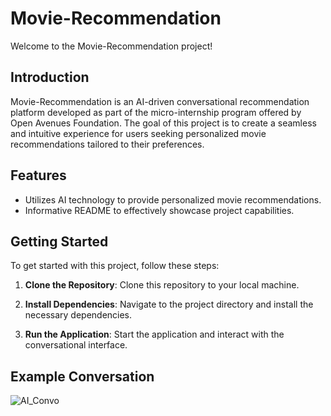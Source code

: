 # Movie-Recommendation

Welcome to the Movie-Recommendation project!

## Introduction

Movie-Recommendation is an AI-driven conversational recommendation platform developed as part of the micro-internship program offered by Open Avenues Foundation. The goal of this project is to create a seamless and intuitive experience for users seeking personalized movie recommendations tailored to their preferences.

## Features

- Utilizes AI technology to provide personalized movie recommendations.
- Informative README to effectively showcase project capabilities.

## Getting Started

To get started with this project, follow these steps:

1. **Clone the Repository**: Clone this repository to your local machine.
   
2. **Install Dependencies**: Navigate to the project directory and install the necessary dependencies.

3. **Run the Application**: Start the application and interact with the conversational interface.


## Example Conversation

![AI_Convo](https://github.com/DCampos22/Movie-Recommendation/assets/114826798/97bd27b5-4503-4360-803f-a693fabbdd7e)

